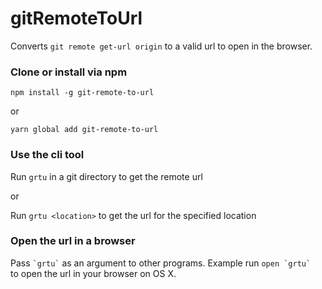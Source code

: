 # **gitRemoteToUrl**
Converts `git remote get-url origin` to a valid url to open in the browser.

### Clone or install via npm

`npm install -g git-remote-to-url`

or 

`yarn global add git-remote-to-url`

### Use the cli tool

Run ```grtu``` in a git directory to get the remote url

or 

Run ```grtu <location>``` to get the url for the specified location

### Open the url in a browser

Pass ``` `grtu` ``` as an argument to other programs. Example run ```open `grtu` ``` to open the url in your browser on OS X.